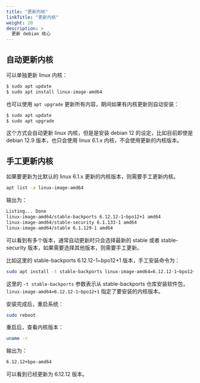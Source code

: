 ```yaml
---
title: "更新内核"
linkTitle: "更新内核"
weight: 20
description: >
  更新 debian 核心
---
```


## 自动更新内核

可以单独更新 linux 内核：

```bash
$ sudo apt update
$ sudo apt install linux-image-amd64
```

也可以使用 `apt upgrade` 更新所有内容，期间如果有内核更新则自动安装：

```bash
$ sudo apt update
$ sudo apt upgrade
```

这个方式会自动更新 linux 内核，但是是安装 debian 12 的设定，比如目前即使是 debian 12.9 版本，也只会使用 linux 6.1.x 内核，不会使用更新的内核版本。


## 手工更新内核

如果要更新为比默认的 linux 6.1.x 更新的内核版本，则需要手工更新内核。

```bash
apt list -a linux-image-amd64
```

输出为：

```bash
Listing... Done
linux-image-amd64/stable-backports 6.12.12-1~bpo12+1 amd64
linux-image-amd64/stable-security 6.1.133-1 amd64
linux-image-amd64/stable 6.1.129-1 amd64
```

可以看到有多个版本，通常自动更新时只会选择最新的 stable 或者 stable-security 版本，如果需要选择其他版本，则需要手工更新。

比如这里的 stable-backports 6.12.12-1~bpo12+1 版本，手工安装命令为：

```bash
sudo apt install -t stable-backports linux-image-amd64=6.12.12-1~bpo12+1
```

这里的 `-t stable-backports` 参数表示从 stable-backports 仓库安装软件包，`linux-image-amd64=6.12.12-1~bpo12+1` 指定了要安装的内核版本。

安装完成后，重启系统：

```bash
sudo reboot
```

重启后，查看内核版本：

```bash
uname -r
```

输出为：

```bash
6.12.12+bpo-amd64
```

可以看到已经更新为 6.12.12 版本。